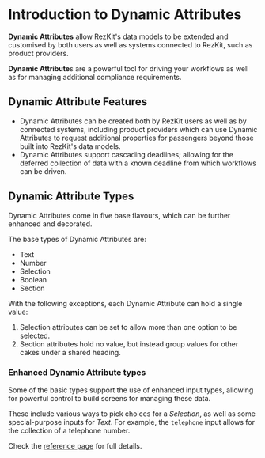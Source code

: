 Introduction to Dynamic Attributes
==================================

**Dynamic Attributes** allow RezKit's data models to be extended and customised by both
users as well as systems connected to RezKit, such as product providers.

**Dynamic Attribute**s are a powerful tool for driving your workflows as well as for
managing additional compliance requirements.

Dynamic Attribute Features
--------------------------

* Dynamic Attributes can be created both by RezKit users as well as by connected systems,
  including product providers which can use Dynamic Attributes to request additional properties
  for passengers beyond those built into RezKit's data models.
* Dynamic Attributes support cascading deadlines; allowing for the deferred collection of
  data with a known deadline from which workflows can be driven.


Dynamic Attribute Types
-----------------------

Dynamic Attributes come in five base flavours, which can be further enhanced and
decorated.

The base types of Dynamic Attributes are:

* Text
* Number
* Selection
* Boolean
* Section

With the following exceptions, each Dynamic Attribute can hold a single value:

1. Selection attributes can be set to allow more than one option to be selected.
2. Section attributes hold no value, but instead group values for other cakes
   under a shared heading.

### Enhanced **Dynamic Attribute** types

Some of the basic types support the use of enhanced input types, allowing for
powerful control to build screens for managing these data.

These include various ways to pick choices for a _Selection_, as well as some
special-purpose inputs for _Text_. For example, the `telephone` input allows for
the collection of a telephone number.

Check the [reference page](type-reference) for full details.

